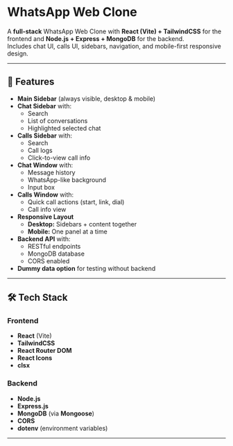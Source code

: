 # WhatsApp Web Clone

A **full-stack** WhatsApp Web Clone with **React (Vite) + TailwindCSS** for the frontend and **Node.js + Express + MongoDB** for the backend.  
Includes chat UI, calls UI, sidebars, navigation, and mobile-first responsive design.

---

## 📸 Features

- **Main Sidebar** (always visible, desktop & mobile)
- **Chat Sidebar** with:
  - Search
  - List of conversations
  - Highlighted selected chat
- **Calls Sidebar** with:
  - Search
  - Call logs
  - Click-to-view call info
- **Chat Window** with:
  - Message history
  - WhatsApp-like background
  - Input box
- **Calls Window** with:
  - Quick call actions (start, link, dial)
  - Call info view
- **Responsive Layout**
  - **Desktop:** Sidebars + content together
  - **Mobile:** One panel at a time
- **Backend API** with:
  - RESTful endpoints
  - MongoDB database
  - CORS enabled
- **Dummy data option** for testing without backend

---

## 🛠 Tech Stack

### **Frontend**
- **React** (Vite)
- **TailwindCSS**
- **React Router DOM**
- **React Icons**
- **clsx**

### **Backend**
- **Node.js**
- **Express.js**
- **MongoDB** (via **Mongoose**)
- **CORS**
- **dotenv** (environment variables)

---
